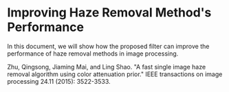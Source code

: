 # Improving Haze Removal Method's Performance
In this document, we will show how the proposed filter can improve the performance of haze removal methods in image processing.

Zhu, Qingsong, Jiaming Mai, and Ling Shao. "A fast single image haze removal algorithm using color attenuation prior." IEEE transactions on image processing 24.11 (2015): 3522-3533.
